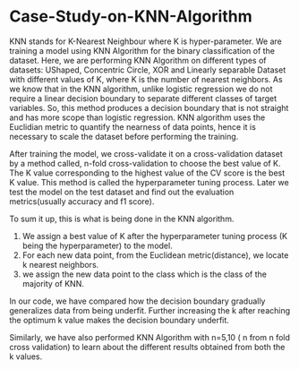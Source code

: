 # Case-Study-on-KNN-Algorithm
KNN stands for K-Nearest Neighbour where K is hyper-parameter.
We are training a model using KNN Algorithm for the binary classification of the dataset. 
Here, we are performing KNN Algorithm on different types of datasets: UShaped, Concentric Circle, XOR and Linearly separable Dataset with different values of K, where K is the number of nearest neighbors.
As we know that in the KNN algorithm, unlike logistic regression we do not require a linear decision boundary to separate different classes of target variables.
So, this method produces a decision boundary that is not straight and has more scope than logistic regression.
KNN algorithm uses the Euclidian metric to quantify the nearness of data points, hence it is necessary to scale the dataset before performing the training.

After training the model, we cross-validate it on a cross-validation dataset by a method called, n-fold cross-validation to choose the best value of K. The K value corresponding to the highest value of the CV score is the best K value. This method is called the hyperparameter tuning process. Later we test the model on the test dataset and find out the evaluation metrics(usually accuracy and f1 score).

To sum it up, this is what is being done in the KNN algorithm.
  1) We assign a best value of K after the hyperparameter tuning process (K being the hyperparameter) to the model.
  2) For each new data point, from the Euclidean metric(distance), we locate k nearest neighbors.
  3) we assign the new data point to the class which is the class of the majority of KNN.

In our code, we have compared how the decision boundary gradually generalizes data from being underfit. Further increasing the k after reaching the optimum k value makes the decision boundary underfit.

Similarly, we have also performed KNN Algorithm with n=5,10 ( n from n fold cross validation) to learn about the different results obtained from both the k values.
